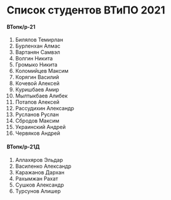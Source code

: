 # Список студентов ВТиПО 2021

#### ВТопк/р-21
1. Билялов Темирлан
1. Бурленхан Алмас
1. Вартанян Самвэл
1. Волгин Никита
1. Громыко Никита
1. Коломийцев Максим
1. Корягин Василий
1. Кочевой Алексей
1. Куришбаев Амир
1. Мылтыкбаев Алибек
1. Потапов Алексей
1. Рассудихин Александр
1. Русланов Руслан
1. Сбродов Максим
1. Украинский Андрей
1. Червяков Андрей

#### ВТопк/р-21Д
1. Аллахяров Эльдар
1. Василенко Александр
1. Каражанов Дархан
1. Рахымжан Рахат
1. Сушков Александр
1. Турсунов Алишер
